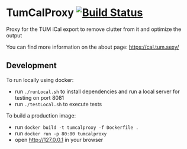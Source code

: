 # TumCalProxy [![Build Status](https://travis-ci.org/TUM-Dev/CalendarProxy.svg?branch=master)](https://travis-ci.org/TUM-Dev/CalendarProxy)


Proxy for the TUM iCal export to remove clutter from it and optimize the output

You can find more information on the about page: https://cal.tum.sexy/

## Development
To run locally using docker:
 - run `./runLocal.sh` to install dependencies and run a local server for testing on port 8081
 - run `./testLocal.sh` to execute tests

To build a production image:
- run `docker build -t tumcalproxy -f Dockerfile .`
- run `docker run -p 80:80 tumcalproxy`
- open http://127.0.0.1 in your browser